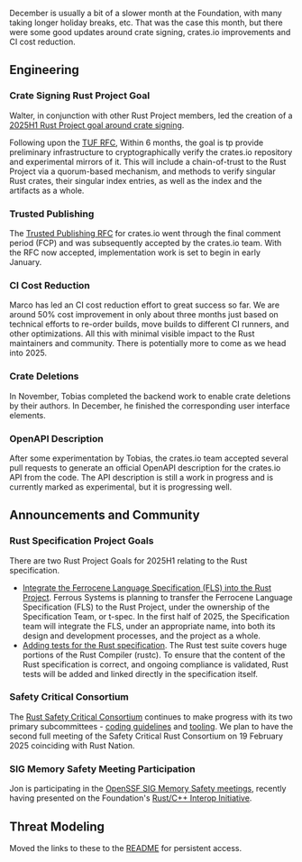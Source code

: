 December is usually a bit of a slower month at the Foundation, with many taking longer holiday breaks, etc. That was the case this month, but there were some good updates around crate signing, crates.io improvements and CI cost reduction.

## Engineering

### Crate Signing Rust Project Goal

Walter, in conjunction with other Rust Project members, led the creation of a [2025H1 Rust Project goal around crate signing](https://rust-lang.github.io/rust-project-goals/2025h1/verification-and-mirroring.html).

Following upon the [TUF RFC](https://github.com/rust-lang/rfcs/pull/3724), Within 6 months, the goal is tp provide preliminary infrastructure to cryptographically verify the crates.io repository and experimental mirrors of it. This will include a chain-of-trust to the Rust Project via a quorum-based mechanism, and methods to verify singular Rust crates, their singular index entries, as well as the index and the artifacts as a whole.

### Trusted Publishing

The [Trusted Publishing RFC](https://github.com/rust-lang/rfcs/pull/3691) for crates.io went through the final comment period (FCP) and was subsequently accepted by the crates.io team. With the RFC now accepted, implementation work is set to begin in early January.

### CI Cost Reduction

Marco has led an CI cost reduction effort to great success so far. We are around 50% cost improvement in only about three months just based on technical efforts to re-order builds, move builds to different CI runners, and other optimizations. All this with minimal visible impact to the Rust maintainers and community. There is potentially more to come as we head into 2025.

### Crate Deletions

In November, Tobias completed the backend work to enable crate deletions by their authors. In December, he finished the corresponding user interface elements.

### OpenAPI Description

After some experimentation by Tobias, the crates.io team accepted several pull requests to generate an official OpenAPI description for the crates.io API from the code. The API description is still a work in progress and is currently marked as experimental, but it is progressing well.


## Announcements and Community

### Rust Specification Project Goals

There are two Rust Project Goals for 2025H1 relating to the Rust specification.

- [Integrate the Ferrocene Language Specification (FLS) into the Rust Project](https://rust-lang.github.io/rust-project-goals/2025h1/spec-fls-integration.html). Ferrous Systems is planning to transfer the Ferrocene Language Specification (FLS) to the Rust Project, under the ownership of the Specification Team, or t-spec. In the first half of 2025, the Specification team will integrate the FLS, under an appropriate name, into both its design and development processes, and the project as a whole.
- [Adding tests for the Rust specification](https://rust-lang.github.io/rust-project-goals/2025h1/spec-testing.html). The Rust test suite covers huge portions of the Rust Compiler (rustc). To ensure that the content of the Rust specification is correct, and ongoing compliance is validated, Rust tests will be added and linked directly in the specification itself.

### Safety Critical Consortium

The [Rust Safety Critical Consortium](https://github.com/rustfoundation/safety-critical-rust-consortium/) continues to make progress with its two primary subcommittees - [coding guidelines](http://subcommittee/coding-guidelines/README.md) and [tooling](http://subcommittee/tooling/README.md). We plan to have the second full meeting of the Safety Critical Rust Consortium on 19 February 2025 coinciding with Rust Nation. 

### SIG Memory Safety Meeting Participation

Jon is participating in the [OpenSSF SIG Memory Safety meetings](https://openssf.slack.com/archives/C03G8NZH58R), recently having presented on the Foundation's [Rust/C++ Interop Initiative](https://foundation.rust-lang.org/news/rust-foundation-releases-problem-statement-on-c-rust-interoperability/).

## Threat Modeling

Moved the links to these to the [README](./README.md) for persistent access.
